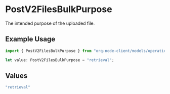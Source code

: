 # PostV2FilesBulkPurpose

The intended purpose of the uploaded file.

## Example Usage

```typescript
import { PostV2FilesBulkPurpose } from "orq-node-client/models/operations";

let value: PostV2FilesBulkPurpose = "retrieval";
```

## Values

```typescript
"retrieval"
```